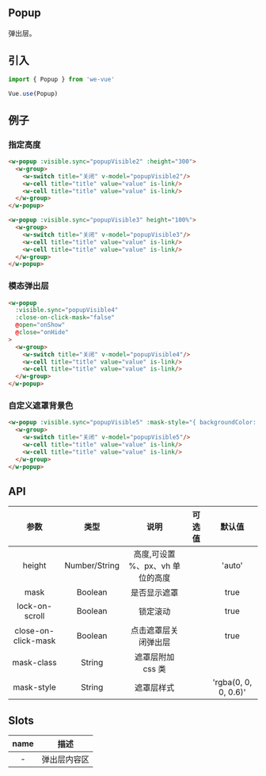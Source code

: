 Popup
---
弹出层。

## 引入

```js
import { Popup } from 'we-vue'

Vue.use(Popup)
```

## 例子

### 指定高度

```html
<w-popup :visible.sync="popupVisible2" :height="300">
  <w-group>
    <w-switch title="关闭" v-model="popupVisible2"/>
    <w-cell title="title" value="value" is-link/>
    <w-cell title="title" value="value" is-link/>
  </w-group>
</w-popup>

<w-popup :visible.sync="popupVisible3" height="100%">
  <w-group>
    <w-switch title="关闭" v-model="popupVisible3"/>
    <w-cell title="title" value="value" is-link/>
    <w-cell title="title" value="value" is-link/>
  </w-group>
</w-popup>
```

### 模态弹出层

```html
<w-popup
  :visible.sync="popupVisible4"
  :close-on-click-mask="false"
  @open="onShow"
  @close="onHide"
>
  <w-group>
    <w-switch title="关闭" v-model="popupVisible4"/>
    <w-cell title="title" value="value" is-link/>
    <w-cell title="title" value="value" is-link/>
  </w-group>
</w-popup>
```

### 自定义遮罩背景色

```html
<w-popup :visible.sync="popupVisible5" :mask-style="{ backgroundColor: 'rgba(0, 255, 255, 0.5)' }">
  <w-group>
    <w-switch title="关闭" v-model="popupVisible5"/>
    <w-cell title="title" value="value" is-link/>
    <w-cell title="title" value="value" is-link/>
  </w-group>
</w-popup>
```

## API

|   参数   |   类型    |   说明   | 可选值  |  默认值  |
| :----: | :-----: | :----: | :--: | :---: |
| height  | Number/String  |  高度,可设置 %、px、vh 单位的高度   |      |   'auto'    |
| mask  | Boolean  |  是否显示遮罩   |      |   true    |
| lock-on-scroll  | Boolean  |  锁定滚动   |      |   true    |
| close-on-click-mask  | Boolean  |  点击遮罩层关闭弹出层   |      |   true    |
| mask-class  | String  |  遮罩层附加 css 类   |      |    |
| mask-style  | String  |  遮罩层样式   |      |   'rgba(0, 0, 0, 0.6)'    |

## Slots

|   name   |   描述    |
| :----: | :-----: |
| -  | 弹出层内容区  |
